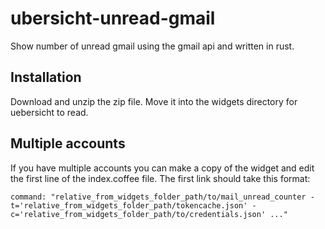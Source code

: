 # ubersicht-unread-gmail
Show number of unread gmail using the gmail api and written in rust.

## Installation
Download and unzip the zip file.
Move it into the widgets directory for uebersicht to read.

## Multiple accounts
If you have multiple accounts you can make a copy of the widget and edit the first line of the index.coffee file.
The first link should take this format:
```
command: "relative_from_widgets_folder_path/to/mail_unread_counter -t='relative_from_widgets_folder_path/tokencache.json' -c='relative_from_widgets_folder_path/to/credentials.json' ..."
```

